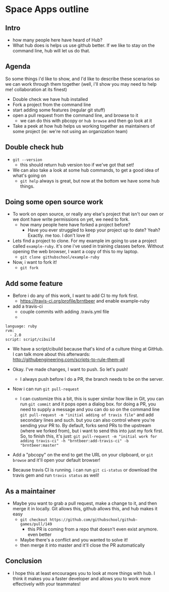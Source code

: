 # Space Apps outline

## Intro
- how many people here have heard of Hub?
- What hub does is helps us use github better. If we like to stay on the command line, hub will let us do that.

## Agenda
So some things i'd like to show, and I'd like to describe these scenarios so we can work through them together (well, i'll show you may need to help me! collaboration at its finest)

- Double check we have hub installed
- Fork a project from the command line
- start adding some features (regular git stuff)
- open a pull request from the command line, and browse to it
  - we can do this with pbcopy or `hub browse` and then go look at it
- Take a peek at how hub helps us working together as maintainers of some project (ie: we're not using an organization team)

## Double check hub
- `git --version`
  - this should return hub version too if we've got that set!
- We can also take a look at some hub commands, to get a good idea of what's going on
  - `git help` always is great, but now at the bottom we have some hub things.

## Doing some open source work
- To work on open source, or really any else's project that isn't our own or we dont have write permissions on yet, we need to fork.
  - how many people here have forked a project before?
    - Have you ever struggled to keep your project up to date? Yeah? Exactly. me too. I don't love it!
- Lets find a project to clone. For my example im going to use a project called `example-ruby`. it's one i've used in training classes before. Without opening the web browser, I want a copy of this to my laptop.
  - `git clone githubschool/example-ruby`
- Now, i want to fork it!
  - `git fork`

## Add some feature
- Before i do any of this work, I want to add CI to my fork first.
  - https://travis-ci.org/profile/brntbeer and enable example-ruby
- add a travis-ci
  - couple commits with adding .travis.yml file
  -
```
language: ruby
rvm:
  - 2.0
script: script/cibuild
```
- We have a script/cibuild because that's kind of a culture thing at GitHub. I can talk more about this afterwards: http://githubengineering.com/scripts-to-rule-them-all
- Okay. I've made changes, I want to push. So let's push!
  - I always push before I do a PR, the branch needs to be on the server.
- Now i can run `git pull-request`
  - I can customize this a bit, this is super similar how like in Git, you can run `git commit` and it pops open a dialog box. for doing a PR, you need to supply a message and you can do so on the command line `git pull-request -m "initial adding of travis file"` and add secondary lines and such. but you can also control where you're sending your PR to. By default, forks send PRs to the upstream (where we forked from), but i want to send this into just my fork first. So, to finish this, it's just: `git pull-request -m "initial work for adding travis-ci" -h "brntbeer:add-travis-ci" -b "brntbeer:master"`
- Add a "pbcopy" on the end to get the URL on your clipboard, or `git browse` and it'll open your default browser!

- Because travis CI is running. i can run `git ci-status` or download the travis gem and run `travis status` as well!

## As a maintainer
- Maybe you want to grab a pull request, make a change to it, and then merge it in locally. Git allows this, github allows this, and hub makes it easy
  - `git checkout https://github.com/githubschool/github-games/pull/149`
    - this PR is coming from a repo that doesn't even exist anymore. even better
  - Maybe there's a conflict and you wanted to solve it!
  - then merge it into master and it'll close the PR automatically

## Conclusion
- I hope this at least encourages you to look at more things with hub. I think it makes you a faster developer and allows you to work more effectively with your teammates!
